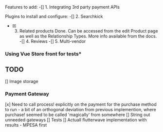 Features to add:
-[] 1. Integrating 3rd party payment APIs

Plugins to install and configure:
-[] 2. Searchkick
-[x] 3. Related products
Done. Can be accessed from the edit Product page as well as the Relationship Types. More info available from the docs.
-[] 4. Reviews
-[] 5. Multi-vendor


### Using Vue Store front for tests*

## TODO
[] Image storage


### Payment Gateway
[x] Need to call process! explicitly on the payment for the purchase method to run - a bit of an orthogonal deviation from previous implemention, where purchase! seemed to be called 'magically' from somewhere
[] String out unneeded gateways
[] Tests
[] Actuall flutterwave implementation with results - MPESA first